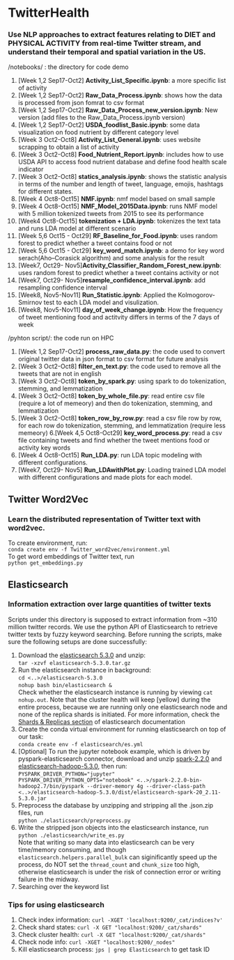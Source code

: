 # TwitterHealth
### Use NLP approaches to extract features relating to DIET and PHYSICAL ACTIVITY from real-time Twitter stream, and understand their temporal and spatial variation in the US.

/notebooks/ : the directory for code demo
1. [Week 1,2 Sep17-Oct2] __Activity_List_Specific.ipynb__: a more specific list of activity
2. [Week 1,2 Sep17-Oct2] __Raw_Data_Process.ipynb__: shows how the data is processed from json fomrat to csv format
3. [Week 1,2 Sep17-Oct2] __Raw_Data_Process_new_version.ipynb__: New version (add files to the Raw_Data_Process.ipynb version)
4. [Week 1,2 Sep17-Oct2] __USDA_foodlist_Basic.ipynb__: some data visualization on food nutrient by different category level
5. [Week 3 Oct2-Oct8] __Activity_List_General.ipynb__: uses website scrapping to obtain a list of activity
6. [Week 3 Oct2-Oct8] __Food_Nutrient_Report.ipynb__: includes how to use USDA API to access food nutrient database and define food health scale indicator
7. [Week 3 Oct2-Oct8] __statics_analysis.ipynb__: shows the statistic analysis in terms of the number and length of tweet, language, emojis, hashtags for different states.
8. [Week 4 Oct8-Oct15] __NMF.ipynb__: nmf model based on small sample
9. [Week 4 Oct8-Oct15] __NMF_Model_2015Data.ipynb__: runs NMF model with 5 million tokenized tweets from 2015 to see its performance 
10. [Week4 Oct8-Oct15] __tokenization + LDA.ipynb__: tokenizes the text tata and runs LDA model at different scenario
11. [Week 5,6 Oct15 - Oct29] __RF_Baseline_for_Food.ipynb__: uses random forest to predict whether a tweet contains food or not
12. [Week 5,6 Oct15 - Oct29] __key_word_match.ipynb__: a demo for key word serach(Aho–Corasick algorithm) and some analysis for the result
13. [Week7, Oct29- Nov5]__Activity_Classifier_Random_Forest_new.ipynb__: uses random forest to predict whether a tweet contains activity or not
14. [Week7, Oct29- Nov5]__resample_confidence_interval.ipynb__: add resampling confidence interval
15. [Week8, Nov5-Nov11] __Run_Statistic.ipynb__: Applied the Kolmogorov-Smirnov test to each LDA model and visulization.
16. [Week8, Nov5-Nov11] __day_of_week_change.ipynb__: How the frequency of tweet mentioning food and actitvity differs in terms of the 7 days of week

/pyhton script/: the code run on HPC
1. [Week 1,2 Sep17-Oct2] __process_raw_data.py__: the code used to convert original twitter data in json format to csv format for future analysis
2. [Week 3 Oct2-Oct8] __filter_en_text.py__: the code used to remove all the tweets that are not in english
3. [Week 3 Oct2-Oct8] __token_by_spark.py__: using spark to do tokenization, stemming, and lemmatization
4. [Week 3 Oct2-Oct8] __token_by_whole_file.py__: read entire csv file (require a lot of memeory) and then do tokenization, stemming, and lemmatization
5. [Week 3 Oct2-Oct8] __token_row_by_row.py__: read a csv file row by row, for each row do tokenization, stemming, and lemmatization (require less memeory)
6.[Week 4,5 Oct8-Oct29] __key_word_process.py__: read a csv file containing tweets and find whether the tweet mentions food or activity key words
7. [Week 4 Oct8-Oct15] __Run_LDA.py__: run LDA topic modeling with different configurations.
8. [Week7, Oct29- Nov5] __Run_LDAwithPlot.py__: Loading trained LDA model with different configurations and made plots for each model.

## Twitter Word2Vec
### Learn the distributed representation of Twitter text with word2vec.
To create environment, run: <br>
`conda create env -f Twitter_word2vec/environment.yml` <br>
To get word embeddings of Twitter text, run <br>
`python get_embeddings.py`<br>

## Elasticsearch
### Information extraction over large quantities of twitter texts
Scripts under this directory is supposed to extract information from ~310 million twitter records. We use the python API of Elasticsearch to retrieve twitter texts by fuzzy keyword searching. Before running the scripts, make sure the following setups are done successfully: <br>
1. Download the [elasticsearch 5.3.0](https://www.elastic.co/downloads/past-releases/elasticsearch-5-3-0) and unzip: <br>
`tar -xzvf elasticsearch-5.3.0.tar.gz` <br>
2. Run the elasticsearch instance in background: <br>
`cd <..>/elasticsearch-5.3.0` <br>
`nohup bash bin/elasticsearch &` <br>
Check whether the elasticsearch instance is running by viewing `cat nohup.out`. Note that the cluster health will keep [yellow] during the entire process, because we are running only one elasticsearch node and none of the replica shards is initiated. For more information, check the [Shards & Replicas section](https://www.elastic.co/guide/en/elasticsearch/reference/6.2/_basic_concepts.html) of elasticsearch documentation <br>
3. Create the conda virtual environment for running elasticsearch on top of our task: <br>
`conda create env -f elasticsearch/es.yml`<br>
4. [Optional] To run the jupyter notebook example, which is driven by pyspark-elasticsearch connector, download and unzip [spark-2.2.0](https://spark.apache.org/releases/spark-release-2-2-0.html) and [elasticsearch-hadoop-5.3.0](https://www.elastic.co/downloads/past-releases/elasticsearch-apache-hadoop-5-3-0), then run: <br>
`PYSPARK_DRIVER_PYTHON="jupyter" PYSPARK_DRIVER_PYTHON_OPTS="notebook" <..>/spark-2.2.0-bin-hadoop2.7/bin/pyspark --driver-memory 4g --driver-class-path <..>/elasticsearch-hadoop-5.3.0/dist/elasticsearch-spark-20_2.11-5.3.0.jar`
5. Preprocess the database by unzipping and stripping all the .json.zip files, run <br>
`python ./elasticsearch/preprocess.py`<br>
6. Write the stripped json objects into the elasticsearch instance, run <br>
`python ./elasticsearch/write_es.py`<br>
Note that writing so many data into elasticsearch can be very time/memory consuming, and though `elasticsearch.helpers.parallel_bulk` can siginificantly speed up the process, do NOT set the `thread_count` and `chunk_size` too high, otherwise elasticsearch is under the risk of connection error or writing failure in the midway. 
7. Searching over the keyword list <To be continued>

### Tips for using elasticsearch
1. Check index information: `curl -XGET 'localhost:9200/_cat/indices?v'`
2. Check shard states: `curl -X GET "localhost:9200/_cat/shards"`
3. Check cluster health: `curl -X GET "localhost:9200/_cat/shards"`
4. Check node info: `curl -XGET "localhost:9200/_nodes"`
5. Kill elasticsearch process: `jps | grep Elasticsearch` to get task ID
